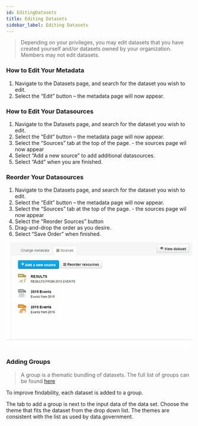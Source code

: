 ```yaml
---
id: EditingDatasets
title: Editing Datasets
sidebar_label: Editing Datasets
---
```

> Depending on your privileges, you may edit datasets that you have created yourself and/or datasets owned by your organization. Members may not edit datasets.


### How to Edit Your Metadata
1. Navigate to the Datasets page, and search for the dataset you wish to edit.
2. Select the “Edit” button – the metadata page will now appear. 

### How to Edit Your Datasources
1. Navigate to the Datasets page, and search for the dataset you wish to edit.
2. Select the “Edit” button – the metadata page will now appear. 
3. Select the “Sources” tab at the top of the page. - the sources page wil now appear
4. Select “Add a new source” to add additional datasources.
5. Select “Add” when you are finished.

### Reorder Your Datasources
1. Navigate to the Datasets page, and search for the dataset you wish to edit.
2. Select the “Edit” button – the metadata page will now appear. 
3. Select the “Sources” tab at the top of the page. - the sources page wil now appear
4. Select the “Reorder Sources” button 
5. Drag-and-drop the order as you desire. 
6. Select “Save Order” when finished.

<img class="gifShadow" src="assets/EditingDatasets/dataplatform_user_EditingDataset_Reorder.gif" alt="SCREENCAST: Re-order datasources">

### Adding Groups
>A group is a thematic bundling of datasets. The full list of groups can be found <a href="https://data.overheid.nl/data/group" target="_blank" rel="noreferrer noopener">here</a>

To improve findability, each dataset is added to a group. 

The tab to add a group is next to the input data of the data set. Choose the theme that fits the dataset from the drop down list. The themes are consistent with the list as used by data.government. 
